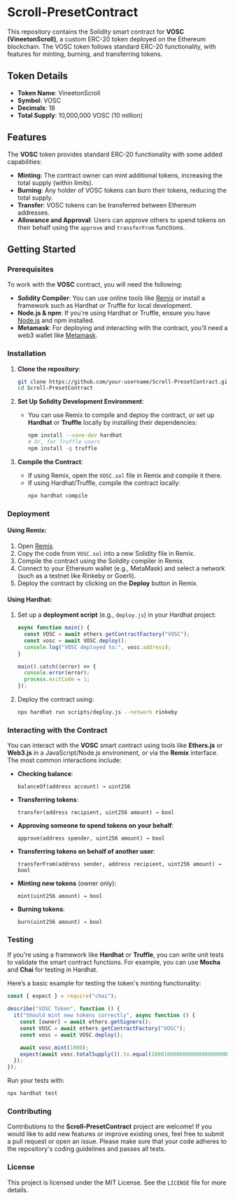# Scroll-PresetContract

This repository contains the Solidity smart contract for **VOSC (VineetonScroll)**, a custom ERC-20 token deployed on the Ethereum blockchain. The VOSC token follows standard ERC-20 functionality, with features for minting, burning, and transferring tokens.

## Token Details

- **Token Name**: VineetonScroll
- **Symbol**: VOSC
- **Decimals**: 18
- **Total Supply**: 10,000,000 VOSC (10 million)

## Features

The **VOSC** token provides standard ERC-20 functionality with some added capabilities:

- **Minting**: The contract owner can mint additional tokens, increasing the total supply (within limits).
- **Burning**: Any holder of VOSC tokens can burn their tokens, reducing the total supply.
- **Transfer**: VOSC tokens can be transferred between Ethereum addresses.
- **Allowance and Approval**: Users can approve others to spend tokens on their behalf using the `approve` and `transferFrom` functions.

## Getting Started

### Prerequisites

To work with the **VOSC** contract, you will need the following:

- **Solidity Compiler**: You can use online tools like [Remix](https://remix.ethereum.org) or install a framework such as Hardhat or Truffle for local development.
- **Node.js & npm**: If you're using Hardhat or Truffle, ensure you have [Node.js](https://nodejs.org/) and npm installed.
- **Metamask**: For deploying and interacting with the contract, you'll need a web3 wallet like [Metamask](https://metamask.io).

### Installation

1. **Clone the repository**:
   ```bash
   git clone https://github.com/your-username/Scroll-PresetContract.git
   cd Scroll-PresetContract
   ```

2. **Set Up Solidity Development Environment**:
   - You can use Remix to compile and deploy the contract, or set up **Hardhat** or **Truffle** locally by installing their dependencies:
     ```bash
     npm install --save-dev hardhat
     # Or, for Truffle users
     npm install -g truffle
     ```

3. **Compile the Contract**:
   - If using Remix, open the `VOSC.sol` file in Remix and compile it there.
   - If using Hardhat/Truffle, compile the contract locally:
     ```bash
     npx hardhat compile
     ```

### Deployment

#### Using Remix:

1. Open [Remix](https://remix.ethereum.org).
2. Copy the code from `VOSC.sol` into a new Solidity file in Remix.
3. Compile the contract using the Solidity compiler in Remix.
4. Connect to your Ethereum wallet (e.g., MetaMask) and select a network (such as a testnet like Rinkeby or Goerli).
5. Deploy the contract by clicking on the **Deploy** button in Remix.

#### Using Hardhat:

1. Set up a **deployment script** (e.g., `deploy.js`) in your Hardhat project:
   ```javascript
   async function main() {
     const VOSC = await ethers.getContractFactory("VOSC");
     const vosc = await VOSC.deploy();
     console.log("VOSC deployed to:", vosc.address);
   }

   main().catch((error) => {
     console.error(error);
     process.exitCode = 1;
   });
   ```

2. Deploy the contract using:
   ```bash
   npx hardhat run scripts/deploy.js --network rinkeby
   ```

### Interacting with the Contract

You can interact with the **VOSC** smart contract using tools like **Ethers.js** or **Web3.js** in a JavaScript/Node.js environment, or via the **Remix** interface. The most common interactions include:

- **Checking balance**:
   ```solidity
   balanceOf(address account) → uint256
   ```

- **Transferring tokens**:
   ```solidity
   transfer(address recipient, uint256 amount) → bool
   ```

- **Approving someone to spend tokens on your behalf**:
   ```solidity
   approve(address spender, uint256 amount) → bool
   ```

- **Transferring tokens on behalf of another user**:
   ```solidity
   transferFrom(address sender, address recipient, uint256 amount) → bool
   ```

- **Minting new tokens** (owner only):
   ```solidity
   mint(uint256 amount) → bool
   ```

- **Burning tokens**:
   ```solidity
   burn(uint256 amount) → bool
   ```

### Testing

If you're using a framework like **Hardhat** or **Truffle**, you can write unit tests to validate the smart contract functions. For example, you can use **Mocha** and **Chai** for testing in Hardhat.

Here’s a basic example for testing the token's minting functionality:

```javascript
const { expect } = require("chai");

describe("VOSC Token", function () {
  it("Should mint new tokens correctly", async function () {
    const [owner] = await ethers.getSigners();
    const VOSC = await ethers.getContractFactory("VOSC");
    const vosc = await VOSC.deploy();

    await vosc.mint(1000);
    expect(await vosc.totalSupply()).to.equal(10001000000000000000000000); // Check total supply after minting
  });
});
```

Run your tests with:

```bash
npx hardhat test
```

### Contributing

Contributions to the **Scroll-PresetContract** project are welcome! If you would like to add new features or improve existing ones, feel free to submit a pull request or open an issue. Please make sure that your code adheres to the repository's coding guidelines and passes all tests.

### License

This project is licensed under the MIT License. See the `LICENSE` file for more details.
